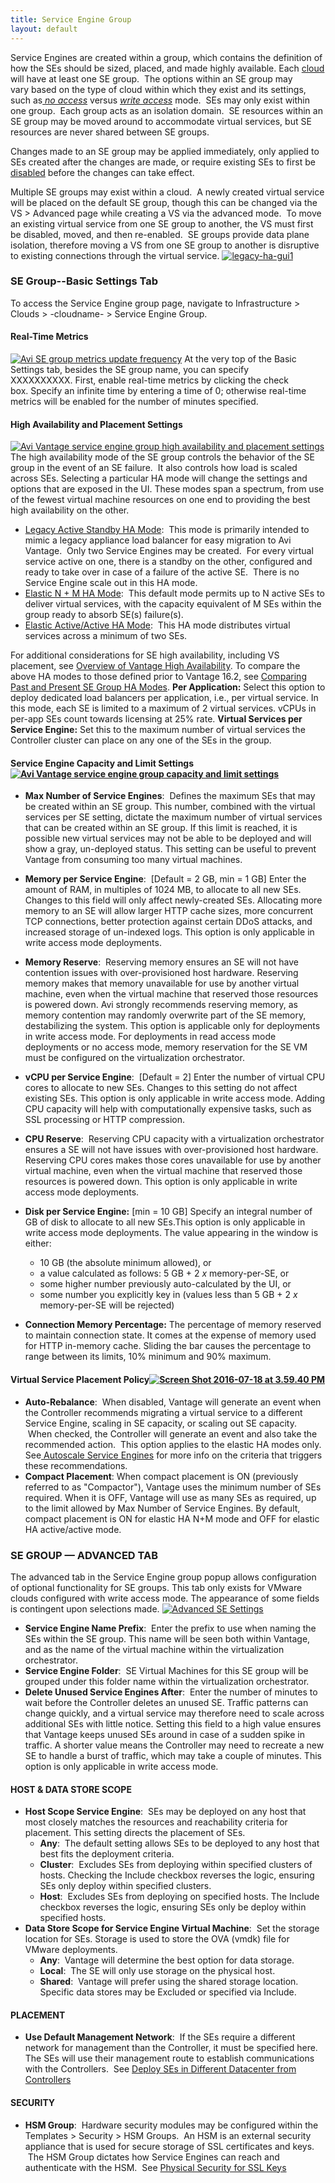 ```yaml
---
title: Service Engine Group
layout: default
---
```


Service Engines are created within a group, which contains the definition of how the SEs should be sized, placed, and made highly available. Each [cloud](/docs/architectural-overview/infrastructure/#Clouds) will have at least one SE group.  The options within an SE group may vary based on the type of cloud within which they exist and its settings, such as[ _no access_](/orchestrator-access-modes/) versus [_write access_](/orchestrator-access-modes/) mode.  SEs may only exist within one group.  Each group acts as an isolation domain.  SE resources within an SE group may be moved around to accommodate virtual services, but SE resources are never shared between SE groups.

Changes made to an SE group may be applied immediately, only applied to SEs created after the changes are made, or require existing SEs to first be [disabled](/disable-se/) before the changes can take effect. 

Multiple SE groups may exist within a cloud.  A newly created virtual service will be placed on the default SE group, though this can be changed via the VS > Advanced page while creating a VS via the advanced mode.  To move an existing virtual service from one SE group to another, the VS must first be disabled, moved, and then re-enabled.  SE groups provide data plane isolation, therefore moving a VS from one SE group to another is disruptive to existing connections through the virtual service. [![legacy-ha-gui1](img/legacy-ha-gui1.png)](img/legacy-ha-gui1.png)


### SE Group--Basic Settings Tab

To access the Service Engine group page, navigate to Infrastructure > Clouds > -cloudname- > Service Engine Group.

#### Real-Time Metrics

[![Avi SE group metrics update frequency](img/SE-group-name-metric-update-frequency.png)](img/SE-group-name-metric-update-frequency.png) At the very top of the Basic Settings tab, besides the SE group name, you can specify XXXXXXXXXX. First, enable real-time metrics by clicking the check box. Specify an infinite time by entering a time of 0; otherwise real-time metrics will be enabled for the number of minutes specified.

#### <span id="High_Availability_Settings">High Availability and Placement Settings</span>

[![Avi Vantage service engine group high availability and placement settings](img/HA-and-placement-settings.16.2.1.png)](img/HA-and-placement-settings.16.2.1.png) The high availability mode of the SE group controls the behavior of the SE group in the event of an SE failure.  It also controls how load is scaled across SEs. Selecting a particular HA mode will change the settings and options that are exposed in the UI. These modes span a spectrum, from use of the fewest virtual machine resources on one end to providing the best high availability on the other.

*   [Legacy Active Standby HA Mode](/legacy-ha/):  This mode is primarily intended to mimic a legacy appliance load balancer for easy migration to Avi Vantage.  Only two Service Engines may be created.  For every virtual service active on one, there is a standby on the other, configured and ready to take over in case of a failure of the active SE.  There is no Service Engine scale out in this HA mode.
*   [Elastic N + M HA Mode](/cluster-ha-for-avi-service-engines/):  This default mode permits up to N active SEs to deliver virtual services, with the capacity equivalent of M SEs within the group ready to absorb SE(s) failure(s).
*   [Elastic Active/Active HA Mode](/cluster-ha-for-avi-service-engines/):  This HA mode distributes virtual services across a minimum of two SEs.

For additional considerations for SE high availability, including VS placement, see [Overview of Vantage High Availability](/overview-of-vantage-high-availability/). To compare the above HA modes to those defined prior to Vantage 16.2, see [Comparing Past and Present SE Group HA Modes](/comparing-past-and-present-se-group-ha-modes/). **Per Application:** Select this option to deploy dedicated load balancers per application, i.e., per virtual service. In this mode, each SE is limited to a maximum of 2 virtual services. vCPUs in per-app SEs count towards licensing at 25% rate. **Virtual Services per Service Engine:** Set this to the maximum number of virtual services the Controller cluster can place on any one of the SEs in the group.

#### <span id="Service_Engine_Capacity_and_Limit_Settings">Service Engine Capacity and Limit Settings[![Avi Vantage service engine group capacity and limit settings](img/SE-capacity-and-limit-settings.png)](img/SE-capacity-and-limit-settings.png)</span>

*   **Max Number of Service Engines**:  Defines the maximum SEs that may be created within an SE group. This number, combined with the virtual services per SE setting, dictate the maximum number of virtual services that can be created within an SE group. If this limit is reached, it is possible new virtual services may not be able to be deployed and will show a gray, un-deployed status. This setting can be useful to prevent Vantage from consuming too many virtual machines.
*   **Memory per Service Engine**:  [Default = 2 GB, min = 1 GB] Enter the amount of RAM, in multiples of 1024 MB, to allocate to all new SEs. Changes to this field will only affect newly-created SEs. Allocating more memory to an SE will allow larger HTTP cache sizes, more concurrent TCP connections, better protection against certain DDoS attacks, and increased storage of un-indexed logs. This option is only applicable in write access mode deployments.
*   **Memory Reserve**:  Reserving memory ensures an SE will not have contention issues with over-provisioned host hardware. Reserving memory makes that memory unavailable for use by another virtual machine, even when the virtual machine that reserved those resources is powered down. Avi strongly recommends reserving memory, as memory contention may randomly overwrite part of the SE memory, destabilizing the system. This option is applicable only for deployments in write access mode. For deployments in read access mode deployments or no access mode, memory reservation for the SE VM must be configured on the virtualization orchestrator.
*   **vCPU per Service Engine**:  [Default = 2] Enter the number of virtual CPU cores to allocate to new SEs. Changes to this setting do not affect existing SEs. This option is only applicable in write access mode. Adding CPU capacity will help with computationally expensive tasks, such as SSL processing or HTTP compression.
*   **CPU Reserve**:  Reserving CPU capacity with a virtualization orchestrator ensures a SE will not have issues with over-provisioned host hardware. Reserving CPU cores makes those cores unavailable for use by another virtual machine, even when the virtual machine that reserved those resources is powered down. This option is only applicable in write access mode deployments.
*   **Disk per Service Engine:** [min = 10 GB] Specify an integral number of GB of disk to allocate to all new SEs.This option is only applicable in write access mode deployments. The value appearing in the window is either:
    *   10 GB (the absolute minimum allowed), or
    *   a value calculated as follows: 5 GB + 2 _x_ memory-per-SE, or
    *   some higher number previously auto-calculated by the UI, or
    *   some number you explicitly key in (values less than 5 GB + 2 _x_ memory-per-SE will be rejected)

*   **Connection Memory Percentage:** The percentage of memory reserved to maintain connection state. It comes at the expense of memory used for HTTP in-memory cache. Sliding the bar causes the percentage to range between its limits, 10% minimum and 90% maximum.

#### <span id="Virtual_Service_PlacementPolicy">Virtual Service Placement Policy[![Screen Shot 2016-07-18 at 3.59.40 PM](img/Screen-Shot-2016-07-18-at-3.59.40-PM.png)](img/Screen-Shot-2016-07-18-at-3.59.40-PM.png)</span>

*   **Auto-Rebalance**:  When disabled, Vantage will generate an event when the Controller recommends migrating a virtual service to a different Service Engine, scaling in SE capacity, or scaling out SE capacity.  When checked, the Controller will generate an event and also take the recommended action.  This option applies to the elastic HA modes only. See[ Autoscale Service Engines](/autoscale-service-engines/) for more info on the criteria that triggers these recommendations.
*   **Compact Placement**: When compact placement is ON (previously referred to as "Compactor"), Vantage uses the minimum number of SEs required. When it is OFF, Vantage will use as many SEs as required, up to the limit allowed by Max Number of Service Engines. By default, compact placement is ON for elastic HA N+M mode and OFF for elastic HA active/active mode.

### <span id="SE_GroupAdvanced_Tab">SE GROUP — ADVANCED TAB</span>

The advanced tab in the Service Engine group popup allows configuration of optional functionality for SE groups. This tab only exists for VMware clouds configured with write access mode. The appearance of some fields is contingent upon selections made. [![Advanced SE Settings](img/Advanced-SE-Settings.png)](img/Advanced-SE-Settings.png)

*   **Service Engine Name Prefix**:  Enter the prefix to use when naming the SEs within the SE group. This name will be seen both within Vantage, and as the name of the virtual machine within the virtualization orchestrator.
*   **Service Engine Folder**:  SE Virtual Machines for this SE group will be grouped under this folder name within the virtualization orchestrator.
*   **Delete Unused Service Engines After**:  Enter the number of minutes to wait before the Controller deletes an unused SE. Traffic patterns can change quickly, and a virtual service may therefore need to scale across additional SEs with little notice. Setting this field to a high value ensures that Vantage keeps unused SEs around in case of a sudden spike in traffic. A shorter value means the Controller may need to recreate a new SE to handle a burst of traffic, which may take a couple of minutes. This option is only applicable in write access mode.

#### <span id="Host_Data_Store_Scope">HOST & DATA STORE SCOPE</span>

*   **Host Scope Service Engine**:  SEs may be deployed on any host that most closely matches the resources and reachability criteria for placement. This setting directs the placement of SEs.
    *   **Any**:  The default setting allows SEs to be deployed to any host that best fits the deployment criteria.
    *   **Cluster**:  Excludes SEs from deploying within specified clusters of hosts. Checking the Include checkbox reverses the logic, ensuring SEs only deploy within specified clusters.
    *   **Host**:  Excludes SEs from deploying on specified hosts. The Include checkbox reverses the logic, ensuring SEs only be deploy within specified hosts.
*   **Data Store Scope for Service Engine Virtual Machine**:  Set the storage location for SEs. Storage is used to store the OVA (vmdk) file for VMware deployments.
    *   **Any**:  Vantage will determine the best option for data storage.
    *   **Local**:  The SE will only use storage on the physical host.
    *   **Shared**:  Vantage will prefer using the shared storage location. Specific data stores may be Excluded or specified via Include.

#### <span id="Placement">PLACEMENT</span>

*   **Use Default Management Network**:  If the SEs require a different network for management than the Controller, it must be specified here. The SEs will use their management route to establish communications with the Controllers.  See [Deploy SEs in Different Datacenter from Controllers](/deploy-ses-in-different-data-centers-from-controllers/)

#### <span id="Security">SECURITY</span>

*   **HSM Group**:  Hardware security modules may be configured within the Templates > Security > HSM Groups.  An HSM is an external security appliance that is used for secure storage of SSL certificates and keys.  The HSM Group dictates how Service Engines can reach and authenticate with the HSM.  See [Physical Security for SSL Keys](/physical-security-for-ssl-keys/)